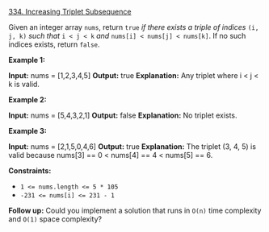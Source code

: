 [334. Increasing Triplet Subsequence](https://leetcode.com/problems/increasing-triplet-subsequence/)

Given an integer array `nums`, return `true` _if there exists a triple of indices_ `(i, j, k)` _such that_ `i < j < k` _and_ `nums[i] < nums[j] < nums[k]`. If no such indices exists, return `false`.

**Example 1:**

**Input:** nums = [1,2,3,4,5]
**Output:** true
**Explanation:** Any triplet where i < j < k is valid.

**Example 2:**

**Input:** nums = [5,4,3,2,1]
**Output:** false
**Explanation:** No triplet exists.

**Example 3:**

**Input:** nums = [2,1,5,0,4,6]
**Output:** true
**Explanation:** The triplet (3, 4, 5) is valid because nums[3] == 0 < nums[4] == 4 < nums[5] == 6.

**Constraints:**

- `1 <= nums.length <= 5 * 105`
- `-231 <= nums[i] <= 231 - 1`

**Follow up:** Could you implement a solution that runs in `O(n)` time complexity and `O(1)` space complexity?